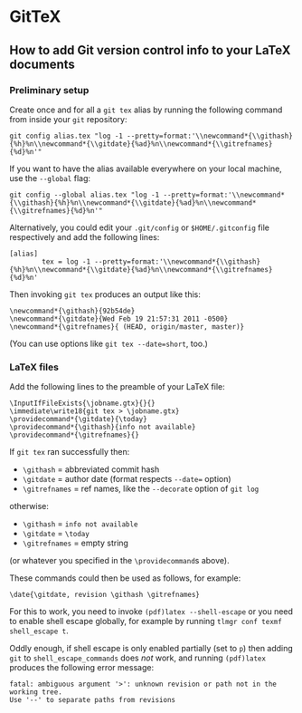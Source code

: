 GitTeX
======

How to add Git version control info to your LaTeX documents
-----------------------------------------------------------

### Preliminary setup

Create once and for all a `git tex` alias by running the following command from inside your `git` repository:

    git config alias.tex "log -1 --pretty=format:'\\newcommand*{\\githash}{%h}%n\\newcommand*{\\gitdate}{%ad}%n\\newcommand*{\\gitrefnames}{%d}%n'"

If you want to have the alias available everywhere on your local machine, use the `--global` flag:  

    git config --global alias.tex "log -1 --pretty=format:'\\newcommand*{\\githash}{%h}%n\\newcommand*{\\gitdate}{%ad}%n\\newcommand*{\\gitrefnames}{%d}%n'"

Alternatively, you could edit your `.git/config` or `$HOME/.gitconfig` file respectively and add the following lines:

    [alias]
            tex = log -1 --pretty=format:'\\newcommand*{\\githash}{%h}%n\\newcommand*{\\gitdate}{%ad}%n\\newcommand*{\\gitrefnames}{%d}%n'

Then invoking `git tex` produces an output like this:

    \newcommand*{\githash}{92b54de}
    \newcommand*{\gitdate}{Wed Feb 19 21:57:31 2011 -0500}
    \newcommand*{\gitrefnames}{ (HEAD, origin/master, master)}

(You can use options like `git tex --date=short`, too.)


### LaTeX files

Add the following lines to the preamble of your LaTeX file:

    \InputIfFileExists{\jobname.gtx}{}{}
    \immediate\write18{git tex > \jobname.gtx}
    \providecommand*{\gitdate}{\today}
    \providecommand*{\githash}{info not available}
    \providecommand*{\gitrefnames}{}

If `git tex` ran successfully then:

- `\githash` = abbreviated commit hash
- `\gitdate` = author date (format respects `--date=` option)
- `\gitrefnames` = ref names, like the `--decorate` option of `git log`

otherwise:

- `\githash` = `info not available`
- `\gitdate` = `\today`
- `\gitrefnames` = empty string

(or whatever you specified in the `\providecommand`s above).

These commands could then be used as follows, for example:

    \date{\gitdate, revision \githash \gitrefnames}

For this to work, you need to invoke `(pdf)latex --shell-escape` or you need to enable shell escape globally, for example by running `tlmgr conf texmf shell_escape t`.

Oddly enough, if shell escape is only enabled partially (set to `p`) then adding `git` to `shell_escape_commands` does *not* work, and running `(pdf)latex` produces the following error message:

    fatal: ambiguous argument '>': unknown revision or path not in the working tree.
    Use '--' to separate paths from revisions
